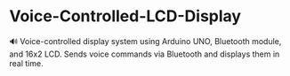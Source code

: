 # Voice-Controlled-LCD-Display
🔊 Voice-controlled display system using Arduino UNO, Bluetooth module, and 16x2 LCD. Sends voice commands via Bluetooth and displays them in real time.
